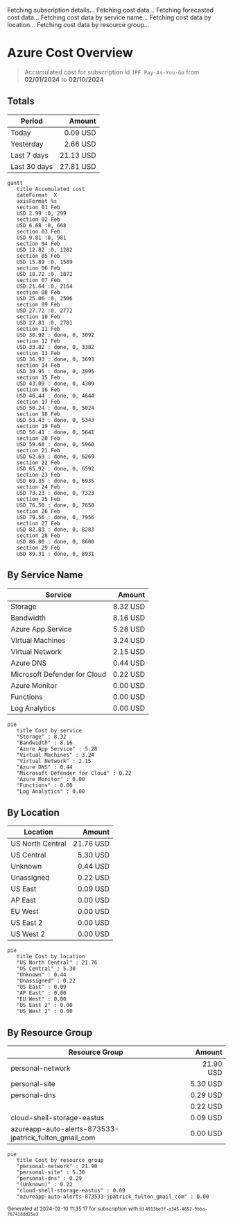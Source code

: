 Fetching subscription details...
Fetching cost data...
Fetching forecasted cost data...
Fetching cost data by service name...
Fetching cost data by location...
Fetching cost data by resource group...
# Azure Cost Overview

> Accumulated cost for subscription id `JPF Pay-As-You-Go` from **02/01/2024** to **02/10/2024**

## Totals

|Period|Amount|
|---|---:|
|Today|0.09 USD|
|Yesterday|2.66 USD|
|Last 7 days|21.13 USD|
|Last 30 days|27.81 USD|

```mermaid
gantt
   title Accumulated cost
   dateFormat  X
   axisFormat %s
   section 01 Feb
   USD 2.99 :0, 299
   section 02 Feb
   USD 6.68 :0, 668
   section 03 Feb
   USD 9.81 :0, 981
   section 04 Feb
   USD 12.82 :0, 1282
   section 05 Feb
   USD 15.89 :0, 1589
   section 06 Feb
   USD 18.72 :0, 1872
   section 07 Feb
   USD 21.64 :0, 2164
   section 08 Feb
   USD 25.06 :0, 2506
   section 09 Feb
   USD 27.72 :0, 2772
   section 10 Feb
   USD 27.81 :0, 2781
   section 11 Feb
   USD 30.92 : done, 0, 3092
   section 12 Feb
   USD 33.82 : done, 0, 3382
   section 13 Feb
   USD 36.93 : done, 0, 3693
   section 14 Feb
   USD 39.95 : done, 0, 3995
   section 15 Feb
   USD 43.09 : done, 0, 4309
   section 16 Feb
   USD 46.44 : done, 0, 4644
   section 17 Feb
   USD 50.24 : done, 0, 5024
   section 18 Feb
   USD 53.43 : done, 0, 5343
   section 19 Feb
   USD 56.41 : done, 0, 5641
   section 20 Feb
   USD 59.60 : done, 0, 5960
   section 21 Feb
   USD 62.69 : done, 0, 6269
   section 22 Feb
   USD 65.92 : done, 0, 6592
   section 23 Feb
   USD 69.35 : done, 0, 6935
   section 24 Feb
   USD 73.23 : done, 0, 7323
   section 25 Feb
   USD 76.50 : done, 0, 7650
   section 26 Feb
   USD 79.56 : done, 0, 7956
   section 27 Feb
   USD 82.83 : done, 0, 8283
   section 28 Feb
   USD 86.00 : done, 0, 8600
   section 29 Feb
   USD 89.31 : done, 0, 8931
```

## By Service Name

|Service|Amount|
|---|---:|
|Storage|8.32 USD|
|Bandwidth|8.16 USD|
|Azure App Service|5.28 USD|
|Virtual Machines|3.24 USD|
|Virtual Network|2.15 USD|
|Azure DNS|0.44 USD|
|Microsoft Defender for Cloud|0.22 USD|
|Azure Monitor|0.00 USD|
|Functions|0.00 USD|
|Log Analytics|0.00 USD|

```mermaid
pie
   title Cost by service
   "Storage" : 8.32
   "Bandwidth" : 8.16
   "Azure App Service" : 5.28
   "Virtual Machines" : 3.24
   "Virtual Network" : 2.15
   "Azure DNS" : 0.44
   "Microsoft Defender for Cloud" : 0.22
   "Azure Monitor" : 0.00
   "Functions" : 0.00
   "Log Analytics" : 0.00
```

## By Location

|Location|Amount|
|---|---:|
|US North Central|21.76 USD|
|US Central|5.30 USD|
|Unknown|0.44 USD|
|Unassigned|0.22 USD|
|US East|0.09 USD|
|AP East|0.00 USD|
|EU West|0.00 USD|
|US East 2|0.00 USD|
|US West 2|0.00 USD|

```mermaid
pie
   title Cost by location
   "US North Central" : 21.76
   "US Central" : 5.30
   "Unknown" : 0.44
   "Unassigned" : 0.22
   "US East" : 0.09
   "AP East" : 0.00
   "EU West" : 0.00
   "US East 2" : 0.00
   "US West 2" : 0.00
```

## By Resource Group

|Resource Group|Amount|
|---|---:|
|personal-network|21.90 USD|
|personal-site|5.30 USD|
|personal-dns|0.29 USD|
||0.22 USD|
|cloud-shell-storage-eastus|0.09 USD|
|azureapp-auto-alerts-873533-jpatrick_fulton_gmail_com|0.00 USD|

```mermaid
pie
   title Cost by resource group
   "personal-network" : 21.90
   "personal-site" : 5.30
   "personal-dns" : 0.29
   "(Unknown)" : 0.22
   "cloud-shell-storage-eastus" : 0.09
   "azureapp-auto-alerts-873533-jpatrick_fulton_gmail_com" : 0.00
```

<sup>Generated at 2024-02-10 11:35:17 for subscription with id `4913be3f-a345-4652-9bba-767418dd25e3`</sup>
